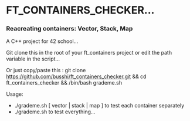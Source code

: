 # FT_CONTAINERS_CHECKER...

### Reacreating containers: Vector, Stack, Map

A C++ project for 42 school...

Git clone this in the root of your ft_containers project or edit the path variable in the script...

Or just copy/paste this :
git clone https://github.com/busshi/ft_containers_checker.git && cd ft_containers_checker && /bin/bash grademe.sh


Usage:
- ./grademe.sh [ vector | stack | map ] to test each container separately
- ./grademe.sh to test everything...
